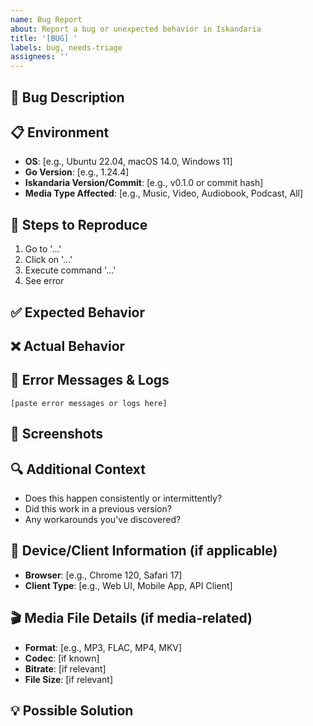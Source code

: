 ```yaml
---
name: Bug Report
about: Report a bug or unexpected behavior in Iskandaria
title: '[BUG] '
labels: bug, needs-triage
assignees: ''
---
```


## 🐛 Bug Description
<!-- A clear and concise description of what the bug is -->

## 📋 Environment
- **OS**: [e.g., Ubuntu 22.04, macOS 14.0, Windows 11]
- **Go Version**: [e.g., 1.24.4]
- **Iskandaria Version/Commit**: [e.g., v0.1.0 or commit hash]
- **Media Type Affected**: [e.g., Music, Video, Audiobook, Podcast, All]

## 🔄 Steps to Reproduce
<!-- Steps to reproduce the behavior -->
1. Go to '...'
2. Click on '...'
3. Execute command '...'
4. See error

## ✅ Expected Behavior
<!-- What you expected to happen -->

## ❌ Actual Behavior
<!-- What actually happened -->

## 📝 Error Messages & Logs
<!-- If applicable, add error messages, stack traces, or relevant log outputs -->
```
[paste error messages or logs here]
```

## 📸 Screenshots
<!-- If applicable, add screenshots to help explain your problem -->

## 🔍 Additional Context
<!-- Add any other context about the problem here -->
- Does this happen consistently or intermittently?
- Did this work in a previous version?
- Any workarounds you've discovered?

## 📱 Device/Client Information (if applicable)
- **Browser**: [e.g., Chrome 120, Safari 17]
- **Client Type**: [e.g., Web UI, Mobile App, API Client]

## 🎬 Media File Details (if media-related)
- **Format**: [e.g., MP3, FLAC, MP4, MKV]
- **Codec**: [if known]
- **Bitrate**: [if relevant]
- **File Size**: [if relevant]

## 💡 Possible Solution
<!-- Optional: If you have suggestions on how to fix the issue -->